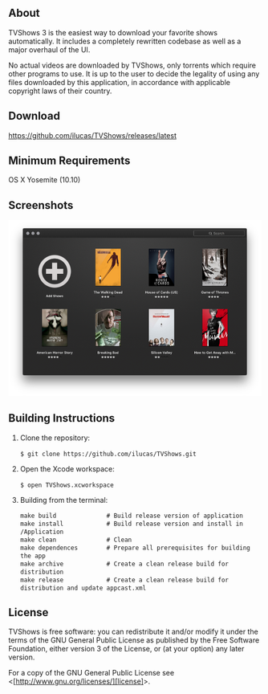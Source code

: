 ## About
TVShows 3 is the easiest way to download your favorite shows automatically. It includes a completely rewritten codebase as well as a major overhaul of the UI.

No actual videos are downloaded by TVShows, only torrents which require other programs to use. It is up to the user to decide the legality of using any files downloaded by this application, in accordance with applicable copyright laws of their country.

## Download

https://github.com/ilucas/TVShows/releases/latest

## Minimum Requirements

OS X Yosemite (10.10)

## Screenshots
![TVShows 3](screenshots/TVShows3.0.0A1.png)

## Building Instructions
1. Clone the repository:

    `$ git clone https://github.com/ilucas/TVShows.git`

2. Open the Xcode workspace:

    `$ open TVShows.xcworkspace`

3. Building from the terminal:
    ```
    make build              # Build release version of application
    make install            # Build release version and install in /Application
    make clean              # Clean
    make dependences        # Prepare all prerequisites for building the app
    make archive            # Create a clean release build for distribution
    make release            # Create a clean release build for distribution and update appcast.xml
    ```

## License
TVShows is free software: you can redistribute it and/or modify it under the terms of the GNU General Public License as published by the Free Software Foundation, either version 3 of the License, or (at your option) any later version.

For a copy of the GNU General Public License see &lt;[http://www.gnu.org/licenses/][license]&gt;.

[license]:http://www.gnu.org/licenses/ "GNU General Public License"
